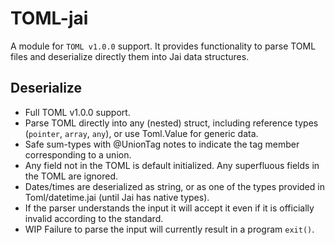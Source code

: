 # TOML-jai

A module for `TOML v1.0.0` support. It provides functionality to parse TOML files and deserialize directly them into Jai data structures.

## Deserialize
- Full TOML v1.0.0 support.
- Parse TOML directly into any (nested) struct, including reference types (`pointer`, `array`, `any`), or use Toml.Value for generic data.
- Safe sum-types with @UnionTag notes to indicate the tag member corresponding to a union.
- Any field not in the TOML is default initialized. Any superfluous fields in the TOML are ignored.
- Dates/times are deserialized as string, or as one of the types provided in Toml/datetime.jai (until Jai has native types).
- If the parser understands the input it will accept it even if it is officially invalid according to the standard.
- WIP Failure to parse the input will currently result in a program `exit()`.
